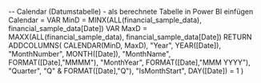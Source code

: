 -- Calendar (Datumstabelle) - als berechnete Tabelle in Power BI einfügen
Calendar =
VAR MinD = MINX(ALL(financial_sample_data), financial_sample_data[Date])
VAR MaxD = MAXX(ALL(financial_sample_data), financial_sample_data[Date])
RETURN
ADDCOLUMNS(
    CALENDAR(MinD, MaxD),
    "Year", YEAR([Date]),
    "MonthNumber", MONTH([Date]),
    "MonthName", FORMAT([Date],"MMMM"),
    "MonthYear", FORMAT([Date],"MMM YYYY"),
    "Quarter", "Q" & FORMAT([Date],"Q"),
    "IsMonthStart", DAY([Date]) = 1
)
